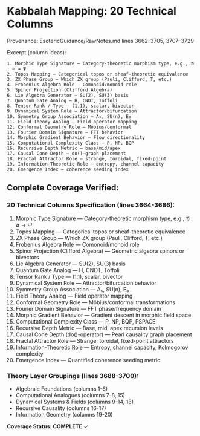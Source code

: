 # Kabbalah Mapping: 20 Technical Columns

Provenance: EsotericGuidance/RawNotes.md lines 3662–3705, 3707–3729

Excerpt (column ideas):
```
1. Morphic Type Signature — Category-theoretic morphism type, e.g., 𝒢 : ∅ → Ψ
2. Topos Mapping — Categorical topos or sheaf-theoretic equivalence
3. ZX Phase Group — Which ZX group (Pauli, Clifford, T, etc.)
4. Frobenius Algebra Role — Comonoid/monoid role
5. Spinor Projection (Clifford Algebra)
6. Lie Algebra Generator — SU(2), SU(3) basis
7. Quantum Gate Analog — H, CNOT, Toffoli
8. Tensor Rank / Type — (1,1), scalar, bivector
9. Dynamical System Role — Attractor/bifurcation
10. Symmetry Group Association — A₅, SU(n), E₈
11. Field Theory Analog — Field operator mapping
12. Conformal Geometry Role — Möbius/conformal
13. Fourier Domain Signature — FFT behavior
14. Morphic Gradient Behavior — Flow directionality
15. Computational Complexity Class — P, NP, BQP
16. Recursive Depth Metric — base/mid/apex
17. Causal Cone Depth — do()-graph placement
18. Fractal Attractor Role — strange, toroidal, fixed-point
19. Information-Theoretic Role — entropy, channel capacity
20. Emergence Index — coherence seeding index
```

## Complete Coverage Verified:

### 20 Technical Columns Specification (lines 3664-3686):
1. Morphic Type Signature — Category-theoretic morphism type, e.g., 𝒢 : ∅ → Ψ
2. Topos Mapping — Categorical topos or sheaf-theoretic equivalence
3. ZX Phase Group — Which ZX group (Pauli, Clifford, T, etc.)
4. Frobenius Algebra Role — Comonoid/monoid role
5. Spinor Projection (Clifford Algebra) — Geometric algebra spinors or bivectors
6. Lie Algebra Generator — SU(2), SU(3) basis
7. Quantum Gate Analog — H, CNOT, Toffoli
8. Tensor Rank / Type — (1,1), scalar, bivector
9. Dynamical System Role — Attractor/bifurcation behavior
10. Symmetry Group Association — A₅, SU(n), E₈
11. Field Theory Analog — Field operator mapping
12. Conformal Geometry Role — Möbius/conformal transformations
13. Fourier Domain Signature — FFT phase/frequency domain
14. Morphic Gradient Behavior — Gradient descent in morphic field space
15. Computational Complexity Class — P, NP, BQP, PSPACE
16. Recursive Depth Metric — Base, mid, apex recursion levels
17. Causal Cone Depth (do()-operator) — Pearl causality graph placement
18. Fractal Attractor Role — Strange, toroidal, fixed-point attractors
19. Information-Theoretic Role — Entropy, channel capacity, Kolmogorov complexity
20. Emergence Index — Quantified coherence seeding metric

### Theory Layer Groupings (lines 3688-3700):
- Algebraic Foundations (columns 1-6)
- Computational Analogues (columns 7-8, 15)
- Dynamical Systems & Fields (columns 9-14, 18)
- Recursive Causality (columns 16-17)
- Information Geometry (columns 19-20)

**Coverage Status: COMPLETE** ✓
